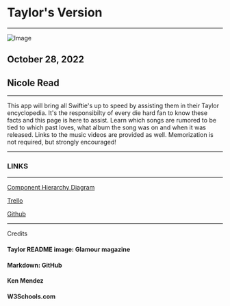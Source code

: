 # Taylor's Version 


***
![Image](https://media.glamour.com/photos/630c2f5e8e9d0a50459956f1/4:3/w_3200,h_2400,c_limit/1418877044)

## October 28, 2022

## Nicole Read
***


This app will bring all Swiftie's up to speed by assisting them in their Taylor encyclopedia. It's the responsibilty of every die hard fan to know these facts and this page is here to assist. Learn which songs are rumored to be tied to which past loves, what album the song was on and when it was released. Links to the music videos are provided as well. Memorization is not required, but strongly encouraged! 
***
### LINKS
***
[Component Hierarchy Diagram](https://lucid.app/lucidchart/b565caab-2e81-4fd9-9987-f8fd64232670/edit?viewport_loc=-11%2C492%2C2219%2C1108%2C0_0&invitationId=inv_233f3af9-c6e2-4763-905f-8274263188ce)

[Trello](https://trello.com/invite/b/EZAHB73O/ATTI193e41980fa028a6023395b085d9a1e38FDA059A/taylors-version)



[Github]()
***
Credits

#### Taylor README image: Glamour magazine

#### Markdown: GitHub
#### Ken Mendez
#### W3Schools.com

